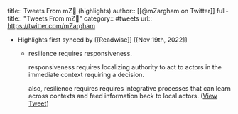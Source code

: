 title:: Tweets From mZ🌱 (highlights)
author:: [[@mZargham on Twitter]]
full-title:: "Tweets From mZ🌱"
category:: #tweets
url:: https://twitter.com/mZargham

- Highlights first synced by [[Readwise]] [[Nov 19th, 2022]]
	- resilience requires responsiveness.
	  
	  responsiveness requires localizing authority to act to actors in the immediate context requiring a decision.
	  
	  also, resilience requires requires integrative processes that can learn across contexts and feed information back to local actors. ([View Tweet](https://twitter.com/mZargham/status/1408791784633909248))